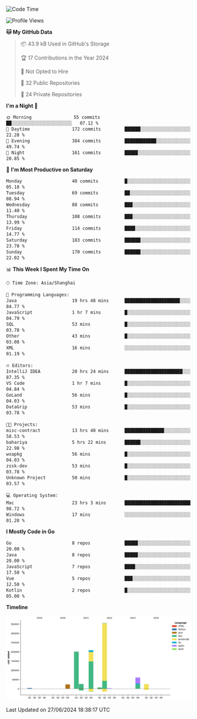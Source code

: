 <!--START_SECTION:waka-->
![Code Time](http://img.shields.io/badge/Code%20Time-2%2C464%20hrs%203%20mins-blue)

![Profile Views](http://img.shields.io/badge/Profile%20Views-0-blue)

**🐱 My GitHub Data** 

> 📦 43.9 kB Used in GitHub's Storage 
 > 
> 🏆 17 Contributions in the Year 2024
 > 
> 🚫 Not Opted to Hire
 > 
> 📜 32 Public Repositories 
 > 
> 🔑 24 Private Repositories 
 > 
**I'm a Night 🦉** 

```text
🌞 Morning                55 commits          ██░░░░░░░░░░░░░░░░░░░░░░░   07.12 % 
🌆 Daytime                172 commits         ██████░░░░░░░░░░░░░░░░░░░   22.28 % 
🌃 Evening                384 commits         ████████████░░░░░░░░░░░░░   49.74 % 
🌙 Night                  161 commits         █████░░░░░░░░░░░░░░░░░░░░   20.85 % 
```
📅 **I'm Most Productive on Saturday** 

```text
Monday                   40 commits          █░░░░░░░░░░░░░░░░░░░░░░░░   05.18 % 
Tuesday                  69 commits          ██░░░░░░░░░░░░░░░░░░░░░░░   08.94 % 
Wednesday                88 commits          ███░░░░░░░░░░░░░░░░░░░░░░   11.40 % 
Thursday                 108 commits         ███░░░░░░░░░░░░░░░░░░░░░░   13.99 % 
Friday                   114 commits         ████░░░░░░░░░░░░░░░░░░░░░   14.77 % 
Saturday                 183 commits         ██████░░░░░░░░░░░░░░░░░░░   23.70 % 
Sunday                   170 commits         ██████░░░░░░░░░░░░░░░░░░░   22.02 % 
```


📊 **This Week I Spent My Time On** 

```text
🕑︎ Time Zone: Asia/Shanghai

💬 Programming Languages: 
Java                     19 hrs 48 mins      █████████████████████░░░░   84.77 % 
JavaScript               1 hr 7 mins         █░░░░░░░░░░░░░░░░░░░░░░░░   04.79 % 
SQL                      53 mins             █░░░░░░░░░░░░░░░░░░░░░░░░   03.78 % 
Other                    43 mins             █░░░░░░░░░░░░░░░░░░░░░░░░   03.08 % 
XML                      16 mins             ░░░░░░░░░░░░░░░░░░░░░░░░░   01.19 % 

🔥 Editors: 
IntelliJ IDEA            20 hrs 24 mins      ██████████████████████░░░   87.35 % 
VS Code                  1 hr 7 mins         █░░░░░░░░░░░░░░░░░░░░░░░░   04.84 % 
GoLand                   56 mins             █░░░░░░░░░░░░░░░░░░░░░░░░   04.03 % 
DataGrip                 53 mins             █░░░░░░░░░░░░░░░░░░░░░░░░   03.78 % 

🐱‍💻 Projects: 
misc-contract            13 hrs 40 mins      ███████████████░░░░░░░░░░   58.53 % 
bahariya                 5 hrs 22 mins       ██████░░░░░░░░░░░░░░░░░░░   22.98 % 
wxapkg                   56 mins             █░░░░░░░░░░░░░░░░░░░░░░░░   04.03 % 
zssk-dev                 53 mins             █░░░░░░░░░░░░░░░░░░░░░░░░   03.78 % 
Unknown Project          50 mins             █░░░░░░░░░░░░░░░░░░░░░░░░   03.57 % 

💻 Operating System: 
Mac                      23 hrs 3 mins       █████████████████████████   98.72 % 
Windows                  17 mins             ░░░░░░░░░░░░░░░░░░░░░░░░░   01.28 % 
```

**I Mostly Code in Go** 

```text
Go                       8 repos             █████░░░░░░░░░░░░░░░░░░░░   20.00 % 
Java                     8 repos             █████░░░░░░░░░░░░░░░░░░░░   20.00 % 
JavaScript               7 repos             ████░░░░░░░░░░░░░░░░░░░░░   17.50 % 
Vue                      5 repos             ███░░░░░░░░░░░░░░░░░░░░░░   12.50 % 
Kotlin                   2 repos             █░░░░░░░░░░░░░░░░░░░░░░░░   05.00 % 
```



**Timeline**

![Lines of Code chart](https://raw.githubusercontent.com/youtiaoguagua/youtiaoguagua/master/assets/bar_graph.png)


 Last Updated on 27/06/2024 18:38:17 UTC
<!--END_SECTION:waka-->